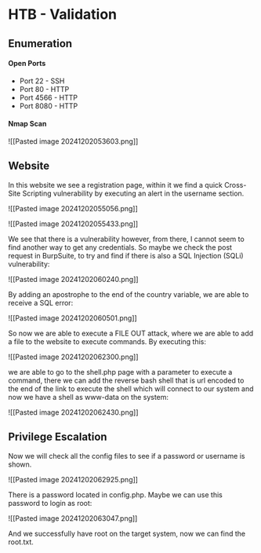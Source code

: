 # HTB - Validation

## Enumeration

#### Open Ports

- Port 22 - SSH
- Port 80 - HTTP
- Port 4566 - HTTP
- Port 8080 - HTTP

#### Nmap Scan

![[Pasted image 20241202053603.png]]

## Website

In this website we see a registration page, within it we find a quick Cross-Site Scripting vulnerability by executing an alert in the username section.

![[Pasted image 20241202055056.png]]

![[Pasted image 20241202055433.png]]

We see that there is a vulnerability however, from there, I cannot seem to find another way to get any credentials. So maybe we check the post request in BurpSuite, to try and find if there is also a SQL Injection (SQLi) vulnerability:

![[Pasted image 20241202060240.png]]

By adding an apostrophe to the end of the country variable, we are able to receive a SQL error:

![[Pasted image 20241202060501.png]]

So now we are able to execute a FILE OUT attack, where we are able to add a file to the website to execute commands. By executing this:

![[Pasted image 20241202062300.png]]

we are able to go to the shell.php page with a parameter to execute a command, there we can add the reverse bash shell that is url encoded to the end of the link to execute the shell which will connect to our system and now we have a shell as www-data on the system:

![[Pasted image 20241202062430.png]]

## Privilege Escalation

Now we will check all the config files to see if a password or username is shown.

![[Pasted image 20241202062925.png]]

There is a password located in config.php. Maybe we can use this password to login as root:

![[Pasted image 20241202063047.png]]

And we successfully have root on the target system, now we can find the root.txt.
